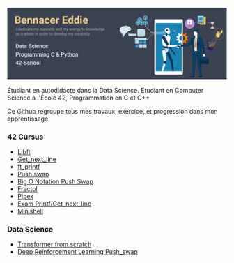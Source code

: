 ![Banner.png](Banner.png)

Étudiant en autodidacte dans la Data Science.
Étudiant en Computer Science à l'École 42, Programmation en C et C++


Ce Github regroupe tous mes travaux, exercice, et progression dans mon apprentissage.


### 42 Cursus
- [Libft](https://github.com/widium/libft)
- [Get_next_line](https://github.com/widium/get_next_line)
- [ft_printf](https://github.com/widium/printf)
- [Push swap](https://github.com/widium/push_swap)
- [Big O Notation Push Swap](https://github.com/widium/big_O_notations_push_swap)
- [Fractol](https://github.com/widium/fractol)
- [Pipex]()
- [Exam Printf/Get_next_line]()
- [Minishell](https://github.com/widium/Minishell)
### Data Science
- [Transformer from scratch](https://github.com/widium/Transformer)
- [Deep Reinforcement Learning Push_swap](https://github.com/widium/RL_push_swap)
